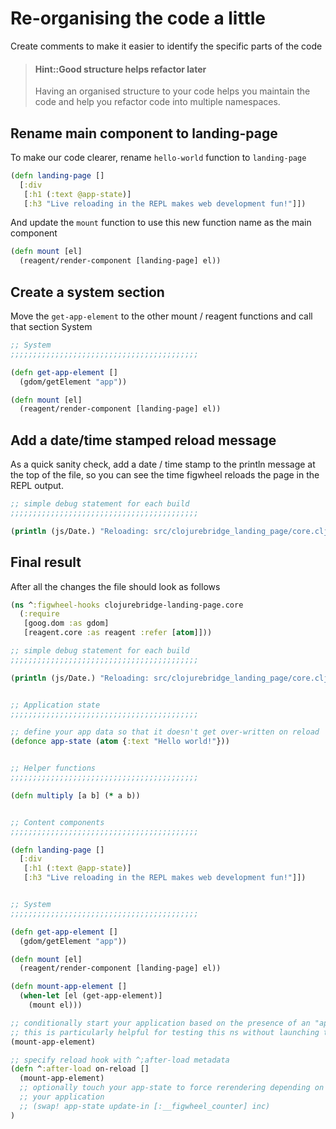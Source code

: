 # Re-organising the code a little

Create comments to make it easier to identify the specific parts of the code

> #### Hint::Good structure helps refactor later
> Having an organised structure to your code helps you maintain the code and help you refactor code into multiple namespaces.


## Rename main component to landing-page

To make our code clearer, rename `hello-world` function to `landing-page`

```clojure
(defn landing-page []
  [:div
   [:h1 (:text @app-state)]
   [:h3 "Live reloading in the REPL makes web development fun!"]])
```

And update the `mount` function to use this new function name as the main component

```clojure
(defn mount [el]
  (reagent/render-component [landing-page] el))

```

## Create a system section

Move the `get-app-element` to the other mount / reagent functions and call that section System

```clojure
;; System
;;;;;;;;;;;;;;;;;;;;;;;;;;;;;;;;;;;;;;;;;;

(defn get-app-element []
  (gdom/getElement "app"))

(defn mount [el]
  (reagent/render-component [landing-page] el))

```

## Add a date/time stamped reload message

As a quick sanity check, add a date / time stamp to the println message at the top of the file, so you can see the time figwheel reloads the page in the REPL output.

```clojure
;; simple debug statement for each build
;;;;;;;;;;;;;;;;;;;;;;;;;;;;;;;;;;;;;;;;;;

(println (js/Date.) "Reloading: src/clojurebridge_landing_page/core.cljs")
```


## Final result

After all the changes the file should look as follows

```clojure
(ns ^:figwheel-hooks clojurebridge-landing-page.core
  (:require
   [goog.dom :as gdom]
   [reagent.core :as reagent :refer [atom]]))

;; simple debug statement for each build
;;;;;;;;;;;;;;;;;;;;;;;;;;;;;;;;;;;;;;;;;;

(println (js/Date.) "Reloading: src/clojurebridge_landing_page/core.cljs")


;; Application state
;;;;;;;;;;;;;;;;;;;;;;;;;;;;;;;;;;;;;;;;;;

;; define your app data so that it doesn't get over-written on reload
(defonce app-state (atom {:text "Hello world!"}))


;; Helper functions
;;;;;;;;;;;;;;;;;;;;;;;;;;;;;;;;;;;;;;;;;;

(defn multiply [a b] (* a b))


;; Content components
;;;;;;;;;;;;;;;;;;;;;;;;;;;;;;;;;;;;;;;;;;

(defn landing-page []
  [:div
   [:h1 (:text @app-state)]
   [:h3 "Live reloading in the REPL makes web development fun!"]])


;; System
;;;;;;;;;;;;;;;;;;;;;;;;;;;;;;;;;;;;;;;;;;

(defn get-app-element []
  (gdom/getElement "app"))

(defn mount [el]
  (reagent/render-component [landing-page] el))

(defn mount-app-element []
  (when-let [el (get-app-element)]
    (mount el)))

;; conditionally start your application based on the presence of an "app" element
;; this is particularly helpful for testing this ns without launching the app
(mount-app-element)

;; specify reload hook with ^;after-load metadata
(defn ^:after-load on-reload []
  (mount-app-element)
  ;; optionally touch your app-state to force rerendering depending on
  ;; your application
  ;; (swap! app-state update-in [:__figwheel_counter] inc)
)
```

